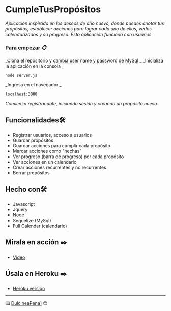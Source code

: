 # CumpleTusPropósitos

_Aplicación inspirada en los deseos de año nuevo, donde puedes anotar tus propósitos, establecer acciones para lograr cada uno de ellos, verlos calendarizados y su progreso. Esta aplicación funciona con usuarios._

### Para empezar 📋

_Clona el repositorio y [cambia user name y password de MySql](config/config.json) _
_Inicializa la aplicación en la consola _

```
node server.js
```
_Ingresa en el navegador _

```
localhost:3000
```
_Comienza registrándote, iniciando sesión y creando un propósito nuevo._

## Funcionalidades🛠️

* Registrar usuarios, acceso a usuarios
* Guardar propósitos
* Guardar acciones para cumplir cada propósito
* Marcar acciones como "hechas"
* Ver progreso (barra de progreso) por cada propósito
* Ver acciones en un calendario
* Crear acciones recurrentes y no recurrentes
* Borrar propósitos

## Hecho con🛠️

* Javascript
* Jquery
* Node
* Sequelize (MySql)
* Full Calendar (calendario)

## Mirala en acción ✒️

* [Video](https://drive.google.com/file/d/1ppj70HQbpwxhi3754Bek8iYmUZAhOX5E/view)

## Úsala en Heroku ✒️

* [Heroku version](https://stark-crag-13900.herokuapp.com/)

---
⌨️ [DulcineaPena1](https://github.com/dulcineapena1) 😊


